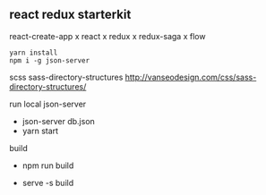 ## react redux starterkit

react-create-app x react x redux x redux-saga x flow

````
yarn install
npm i -g json-server
````

scss
sass-directory-structures
http://vanseodesign.com/css/sass-directory-structures/

run local json-server
- json-server db.json
- yarn start

build
-  npm run build

- serve -s build
